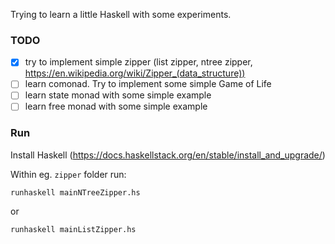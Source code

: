 Trying to learn a little Haskell with some experiments.

### TODO
- [x] try to implement simple zipper (list zipper, ntree zipper, https://en.wikipedia.org/wiki/Zipper_(data_structure))
- [ ] learn comonad. Try to implement some simple Game of Life
- [ ] learn state monad with some simple example
- [ ] learn free monad with some simple example

### Run
Install Haskell (https://docs.haskellstack.org/en/stable/install_and_upgrade/)

Within eg. `zipper` folder run:

```
runhaskell mainNTreeZipper.hs
```

or

```
runhaskell mainListZipper.hs
```
